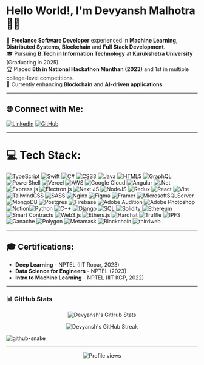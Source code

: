 # Hello World!, I'm Devyansh Malhotra 👋🏼  
🛜 **Freelance Software Developer** experienced in **Machine Learning, Distributed Systems, Blockchain** and **Full Stack Development**.  
🎓 Pursuing **B.Tech in Information Technology** at **Kurukshetra University** (Graduating in 2025).  
🏆 Placed **8th in National Hackathon Manthan (2023)** and 1st in multiple college-level competitions.  
🔧 Currently enhancing **Blockchain** and **AI-driven applications**.  

---

## 🌐 Connect with Me:
[![LinkedIn](https://img.shields.io/badge/-LinkedIn-blue?style=flat-square&logo=linkedin&logoColor=white)](https://www.linkedin.com/in/devyansh-malhotra-70aa72264/) 
[![GitHub](https://img.shields.io/badge/-GitHub-black?style=flat-square&logo=github&logoColor=white)](https://github.com/devyanshmalhotra)  

---


# 💻 Tech Stack:
![TypeScript](https://img.shields.io/badge/typescript-%23007ACC.svg?style=for-the-badge&logo=typescript&logoColor=white) ![Swift](https://img.shields.io/badge/swift-F54A2A?style=for-the-badge&logo=swift&logoColor=white) ![C#](https://img.shields.io/badge/c%23-%23239120.svg?style=for-the-badge&logo=csharp&logoColor=white) ![CSS3](https://img.shields.io/badge/css3-%231572B6.svg?style=for-the-badge&logo=css3&logoColor=white) ![Java](https://img.shields.io/badge/java-%23ED8B00.svg?style=for-the-badge&logo=openjdk&logoColor=white) ![HTML5](https://img.shields.io/badge/html5-%23E34F26.svg?style=for-the-badge&logo=html5&logoColor=white) ![GraphQL](https://img.shields.io/badge/-GraphQL-E10098?style=for-the-badge&logo=graphql&logoColor=white) ![PowerShell](https://img.shields.io/badge/PowerShell-%235391FE.svg?style=for-the-badge&logo=powershell&logoColor=white) ![Vercel](https://img.shields.io/badge/vercel-%23000000.svg?style=for-the-badge&logo=vercel&logoColor=white) ![AWS](https://img.shields.io/badge/AWS-%23FF9900.svg?style=for-the-badge&logo=amazon-aws&logoColor=white) ![Google Cloud](https://img.shields.io/badge/GoogleCloud-%234285F4.svg?style=for-the-badge&logo=google-cloud&logoColor=white) ![Angular](https://img.shields.io/badge/angular-%23DD0031.svg?style=for-the-badge&logo=angular&logoColor=white) ![.Net](https://img.shields.io/badge/.NET-5C2D91?style=for-the-badge&logo=.net&logoColor=white) ![Express.js](https://img.shields.io/badge/express.js-%23404d59.svg?style=for-the-badge&logo=express&logoColor=%2361DAFB) ![Electron.js](https://img.shields.io/badge/Electron-191970?style=for-the-badge&logo=Electron&logoColor=white) ![Next JS](https://img.shields.io/badge/Next-black?style=for-the-badge&logo=next.js&logoColor=white) ![NodeJS](https://img.shields.io/badge/node.js-6DA55F?style=for-the-badge&logo=node.js&logoColor=white) ![Redux](https://img.shields.io/badge/redux-%23593d88.svg?style=for-the-badge&logo=redux&logoColor=white) ![React](https://img.shields.io/badge/react-%2320232a.svg?style=for-the-badge&logo=react&logoColor=%2361DAFB) ![Vite](https://img.shields.io/badge/vite-%23646CFF.svg?style=for-the-badge&logo=vite&logoColor=white) ![TailwindCSS](https://img.shields.io/badge/tailwindcss-%2338B2AC.svg?style=for-the-badge&logo=tailwind-css&logoColor=white) ![SASS](https://img.shields.io/badge/SASS-hotpink.svg?style=for-the-badge&logo=SASS&logoColor=white) ![Nginx](https://img.shields.io/badge/nginx-%23009639.svg?style=for-the-badge&logo=nginx&logoColor=white) ![Figma](https://img.shields.io/badge/figma-%23F24E1E.svg?style=for-the-badge&logo=figma&logoColor=white) ![Framer](https://img.shields.io/badge/Framer-black?style=for-the-badge&logo=framer&logoColor=blue) ![MicrosoftSQLServer](https://img.shields.io/badge/Microsoft%20SQL%20Server-CC2927?style=for-the-badge&logo=microsoft%20sql%20server&logoColor=white) ![MongoDB](https://img.shields.io/badge/MongoDB-%234ea94b.svg?style=for-the-badge&logo=mongodb&logoColor=white) ![Postgres](https://img.shields.io/badge/postgres-%23316192.svg?style=for-the-badge&logo=postgresql&logoColor=white) ![Firebase](https://img.shields.io/badge/Firebase-039BE5?style=for-the-badge&logo=Firebase&logoColor=white) ![Adobe Audition](https://img.shields.io/badge/Adobe%20Audition-9999FF.svg?style=for-the-badge&logo=Adobe%20Audition&logoColor=white) ![Adobe Photoshop](https://img.shields.io/badge/adobe%20photoshop-%2331A8FF.svg?style=for-the-badge&logo=adobe%20photoshop&logoColor=white) ![Notion](https://img.shields.io/badge/Notion-%23000000.svg?style=for-the-badge&logo=notion&logoColor=white)![Python](https://img.shields.io/badge/python-%2314354C.svg?style=for-the-badge&logo=python&logoColor=white) ![C++](https://img.shields.io/badge/c++-%2300599C.svg?style=for-the-badge&logo=c%2B%2B&logoColor=white) ![Django](https://img.shields.io/badge/django-%23092E20.svg?style=for-the-badge&logo=django&logoColor=white) ![SQL](https://img.shields.io/badge/sql-%23316192.svg?style=for-the-badge&logo=postgresql&logoColor=white) ![Solidity](https://img.shields.io/badge/Solidity-%23363636.svg?style=for-the-badge&logo=solidity&logoColor=white) ![Ethereum](https://img.shields.io/badge/Ethereum-%2329316F.svg?style=for-the-badge&logo=ethereum&logoColor=white) ![Smart Contracts](https://img.shields.io/badge/Smart%20Contracts-%23FFA500.svg?style=for-the-badge&logo=ethereum&logoColor=white) ![Web3.js](https://img.shields.io/badge/Web3.js-%23000000.svg?style=for-the-badge&logo=web3.js&logoColor=white) ![Ethers.js](https://img.shields.io/badge/Ethers.js-%234B32C3.svg?style=for-the-badge&logo=javascript&logoColor=white) ![Hardhat](https://img.shields.io/badge/Hardhat-%23F0DB4F.svg?style=for-the-badge&logo=javascript&logoColor=black) ![Truffle](https://img.shields.io/badge/Truffle-%2320222D.svg?style=for-the-badge&logo=truffle&logoColor=white) ![IPFS](https://img.shields.io/badge/IPFS-%2345C0E3.svg?style=for-the-badge&logo=ipfs&logoColor=white) ![Ganache](https://img.shields.io/badge/Ganache-%23D1A884.svg?style=for-the-badge&logo=ethereum&logoColor=black) ![Polygon](https://img.shields.io/badge/Polygon-%236060F2.svg?style=for-the-badge&logo=polygon&logoColor=white) ![Metamask](https://img.shields.io/badge/Metamask-%23F6851B.svg?style=for-the-badge&logo=metamask&logoColor=white) ![Blockchain](https://img.shields.io/badge/Blockchain-%2306D6A0.svg?style=for-the-badge&logo=blockchain-dot-com&logoColor=white) ![thirdweb](https://img.shields.io/badge/thirdweb-%230E131E.svg?style=for-the-badge&logo=thirdweb&logoColor=white)  


---

## 🎓 Certifications:  
- **Deep Learning** - NPTEL (IIT Ropar, 2023)  
- **Data Science for Engineers** - NPTEL (2023)  
- **Intro to Machine Learning** - NPTEL (IIT KGP, 2022)

---

### 📊 GitHub Stats

<p align="center">
  <img src="https://gh-readme-stats-xi.vercel.app/api?username=DevyanshMalhotra&show_icons=true&include_all_commits=true" alt="Devyansh's GitHub Stats" />
</p>

<p align="center">
  <img src="https://github-readme-streak-stats.herokuapp.com/?user=DevyanshMalhotra" alt="Devyansh's GitHub Streak" />
</p>

<picture>
  <source media="(prefers-color-scheme: dark)" srcset="https://raw.githubusercontent.com/tobiasmeyhoefer/tobiasmeyhoefer/output/github-snake-dark.svg" />
  <source media="(prefers-color-scheme: light)" srcset="https://raw.githubusercontent.com/tobiasmeyhoefer/tobiasmeyhoefer/output/github-snake.svg" />
  <img alt="github-snake" src="https://raw.githubusercontent.com/tobiasmeyhoefer/tobiasmeyhoefer/output/github-snake.svg" />
</picture>

---

<p align="center">
  <img src="https://komarev.com/ghpvc/?username=DevyanshMalhotra&label=Profile%20views&color=0e75b6&style=flat" alt="Profile views" />
</p>


